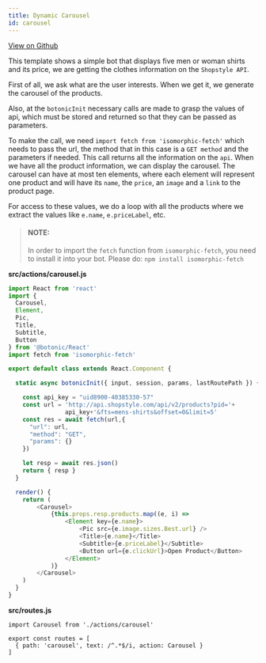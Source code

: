 ```yaml
---
title: Dynamic Carousel
id: carousel
---
```




[View on Github](https://github.com/hubtype/botonic/tree/master/packages/botonic-cli/templates/dynamic-carousel)

This template shows a simple bot that displays five men or woman shirts and its price, we are getting the clothes information on the `Shopstyle API`.

First of all, we ask what are the user interests. When we get it, we generate the carousel of the products.

Also, at the `botonicInit` necessary calls are made to grasp the values of api, which must be stored and returned so that they can be passed as parameters. 

To make the call, we need `import fetch from 'isomorphic-fetch'` which needs to pass the url, the method that in this case is a `GET method` and the parameters if needed. This call returns all the information on the `api`.
When we have all the product information, we can display the carousel.
The carousel can have at most ten elements, where each element will represent one product and will have its `name`, the `price`, an `image` and a `link` to the product page.

For access to these values, we do a loop with all the products where we extract the values like `e.name`, `e.priceLabel`, etc.


> #### NOTE:
> In order to import the `fetch` function from `isomorphic-fetch`, you need to install it into your bot. Please do: `npm install isomorphic-fetch`

**src/actions/carousel.js**

```javascript
import React from 'react'
import { 
  Carousel,
  Element,
  Pic,
  Title,
  Subtitle,
  Button
} from '@botonic/React'
import fetch from 'isomorphic-fetch'

export default class extends React.Component {

  static async botonicInit({ input, session, params, lastRoutePath }) {

    const api_key = "uid8900-40385330-57"
    const url = 'http://api.shopstyle.com/api/v2/products?pid='+
    			api_key+'&fts=mens-shirts&offset=0&limit=5'
    const res = await fetch(url,{
      "url": url,
      "method": "GET",
      "params": {}
    })

    let resp = await res.json()
    return { resp }
  }

  render() {
    return (
        <Carousel>
            {this.props.resp.products.map((e, i) => 
                <Element key={e.name}>
                    <Pic src={e.image.sizes.Best.url} />
                    <Title>{e.name}</Title>
                    <Subtitle>{e.priceLabel}</Subtitle>
                    <Button url={e.clickUrl}>Open Product</Button>
                </Element>
            )}
        </Carousel>
    )
  }
}
```

**src/routes.js**

```
import Carousel from './actions/carousel'

export const routes = [
  { path: 'carousel', text: /^.*$/i, action: Carousel }
]

```

